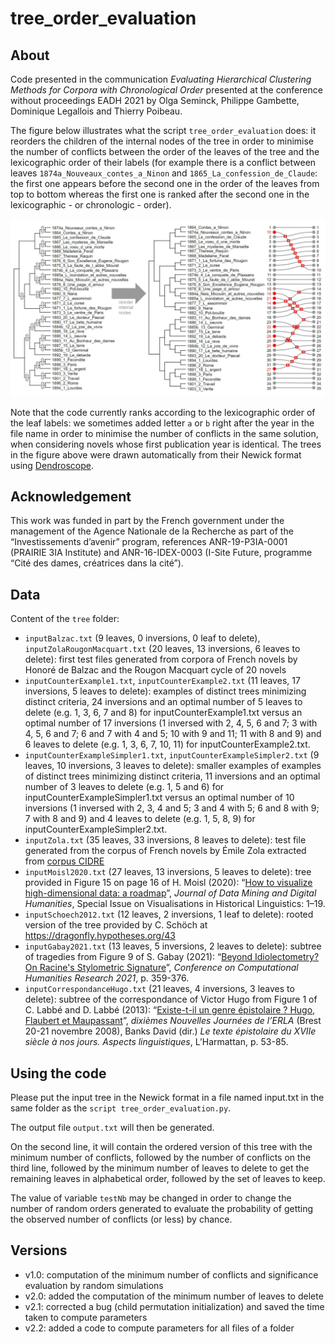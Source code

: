 # tree_order_evaluation
## About
Code presented in the communication *Evaluating Hierarchical Clustering Methods for Corpora with Chronological Order* presented at the conference without proceedings EADH 2021 by Olga Seminck, Philippe Gambette, Dominique Legallois and Thierry Poibeau.

The figure below illustrates what the script `tree_order_evaluation` does: it reorders the children of the internal nodes of the tree in order to minimise the number of conflicts between the order of the leaves of the tree and the lexicographic order of their labels (for example there is a conflict between leaves `1874a_Nouveaux_contes_a_Ninon` and `1865_La_confession_de_Claude`: the first one appears before the second one in the order of the leaves from top to bottom whereas the first one is ranked after the second one in the lexicographic - or chronologic - order). 

![Illustration of the input and output of tree_order_evaluation.py!](/figures/fig-ZolaEADH.jpg "Illustration of the input and output of tree_order_evaluation.py")

Note that the code currently ranks according to the lexicographic order of the leaf labels: we sometimes added letter `a` or `b` right after the year in the file name in order to minimise the number of conflicts in the same solution, when considering novels whose first publication year is identical. The trees in the figure above were drawn automatically from their Newick format using [Dendroscope](https://uni-tuebingen.de/fr/fakultaeten/mathematisch-naturwissenschaftliche-fakultaet/fachbereiche/informatik/lehrstuehle/algorithms-in-bioinformatics/software/dendroscope/).

## Acknowledgement
This work was funded in part by the French government under the management of the Agence Nationale de la Recherche as part of the “Investissements d’avenir” program, references ANR-19-P3IA-0001 (PRAIRIE 3IA Institute) and ANR-16-IDEX-0003 (I-Site Future, programme “Cité des dames, créatrices dans la cité”).

## Data
Content of the `tree` folder:
* `inputBalzac.txt` (9 leaves, 0 inversions, 0 leaf to delete), `inputZolaRougonMacquart.txt` (20 leaves, 13 inversions, 6 leaves to delete): first test files generated from corpora of French novels by Honoré de Balzac and the Rougon Macquart cycle of 20 novels
* `inputCounterExample1.txt`, `inputCounterExample2.txt` (11 leaves, 17 inversions, 5 leaves to delete): examples of distinct trees minimizing distinct criteria, 24 inversions and an optimal number of 5 leaves to delete (e.g. 1, 3, 6, 7 and 8) for inputCounterExample1.txt versus an optimal number of 17 inversions (1 inversed with 2, 4, 5, 6 and 7; 3 with 4, 5, 6 and 7; 6 and 7 with 4 and 5; 10 with 9 and 11; 11 with 8 and 9) and 6 leaves to delete (e.g. 1, 3, 6, 7, 10, 11) for inputCounterExample2.txt.
* `inputCounterExampleSimpler1.txt`, `inputCounterExampleSimpler2.txt` (9 leaves, 10 inversions, 3 leaves to delete): smaller examples of examples of distinct trees minimizing distinct criteria, 11 inversions and an optimal number of 3 leaves to delete (e.g. 1, 5 and 6) for inputCounterExampleSimpler1.txt versus an optimal number of 10 inversions (1 inversed with 2, 3, 4 and 5; 3 and 4 with 5; 6 and 8 with 9; 7 with 8 and 9) and 4 leaves to delete (e.g. 1, 5, 8, 9) for inputCounterExampleSimpler2.txt.
* `inputZola.txt` (35 leaves, 33 inversions, 8 leaves to delete): test file generated from the corpus of French novels by Émile Zola extracted from [corpus CIDRE](https://www.ortolang.fr/market/corpora/cidre)
* `inputMoisl2020.txt` (27 leaves, 13 inversions, 5 leaves to delete): tree provided in Figure 15 on page 16 of H. Moisl (2020): “[How to visualize high-dimensional data: a roadmap](https://doi.org/10.46298/jdmdh.5594)”, *Journal of Data Mining and Digital Humanities*, Special Issue on Visualisations in Historical Linguistics: 1–19.
* `inputSchoech2012.txt` (12 leaves, 2 inversions, 1 leaf to delete): rooted version of the tree provided by C. Schöch at https://dragonfly.hypotheses.org/43
* `inputGabay2021.txt` (13 leaves, 5 inversions, 2 leaves to delete): subtree of tragedies from Figure 9 of S. Gabay (2021): “[Beyond Idiolectometry? On Racine's Stylometric Signature](https://hal.archives-ouvertes.fr/hal-03402994)”, *Conference on Computational Humanities Research 2021*, p. 359-376.
* `inputCorrespondanceHugo.txt` (21 leaves, 4 inversions, 3 leaves to delete): subtree of the correspondance of Victor Hugo from Figure 1 of C. Labbé and D. Labbé (2013): “[Existe-t-il un genre épistolaire ? Hugo, Flaubert et Maupassant](https://halshs.archives-ouvertes.fr/halshs-00436351v2/)”, *dixièmes Nouvelles Journées de l’ERLA* (Brest 20-21 novembre 2008), Banks David (dir.) *Le texte épistolaire du XVIIe siècle à nos jours. Aspects linguistiques*, L’Harmattan, p. 53-85.

## Using the code
Please put the input tree in the Newick format in a file named input.txt in the same folder as the `script tree_order_evaluation.py`. 

The output file `output.txt` will then be generated. 

On the second line, it will contain the ordered version of this tree with the minimum number of conflicts, followed by the number of conflicts on the third line, followed by the minimum number of leaves to delete to get the remaining leaves in alphabetical order, followed by the set of leaves to keep.

The value of variable `testNb` may be changed in order to change the number of random orders generated to evaluate the probability of getting the observed number of conflicts (or less) by chance.

## Versions
* v1.0: computation of the minimum number of conflicts and significance evaluation by random simulations
* v2.0: added the computation of the minimum number of leaves to delete
* v2.1: corrected a bug (child permutation initialization) and saved the time taken to compute parameters
* v2.2: added a code to compute parameters for all files of a folder